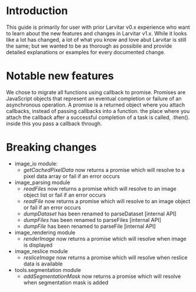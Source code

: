 # Introduction

This guide is primarily for user with prior Larvitar v0.x experience who want to learn about the new features and changes in Larvitar v1.x. While it looks like a lot has changed, a lot of what you know and love abut Larvitar is still the same; but we wanted to be as thorough as possibile and provide detailed explanations or examples for every documented change.

# Notable new features

We chose to migrate all functions using callback to promise. Promises are JavaScript objects that represent an eventual completion or failure of an asynchronous operation. A promise is a returned object where you attach callbacks, instead of passing callbacks into a function. the place where you attach the callback after a successful completion of a task is called, .then(). inside this you pass a callback through.

# Breaking changes

- image_io module:
  -  *getCachedPixelData* now returns a promise which will resolve to a pixel data array or fail if an error occurs
- image_parsing module
  - *readFiles* now returns a promise which will resolve to an image object list or fail if an error occurs
  - *readFile* now returns a promise which will resolve to an image object or fail if an error occurs
  - *dumpDataset* has been renamed to parseDataset [internal API]
  - *dumpFiles* has been renamed to parseFiles [internal API]
  - *dumpFile* has been renamed to parseFile [internal API]
-  image_rendering module
   -  *renderImage* now returns a promise which will resolve when image is displayed
-  image_reslice module
   -  *resliceImage* now returns a promise which will resolve when reslice data is available
-  tools.segmentation module
   -  *addSegmentationMask* now returns a promise which will resolve when segmentation mask is added